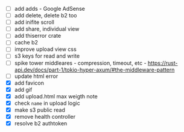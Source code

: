 - [ ] add adds - Google AdSense
- [ ] add delete, delete b2 too
- [ ] add inifite scroll
- [ ] add share, individual view
- [ ] add thiserror crate
- [ ] cache b2
- [ ] improve upload view css
- [ ] s3 keys for read and write
- [ ] spike tower middleares - compression, timeout, etc - https://rust-api.dev/docs/part-1/tokio-hyper-axum/#the-middleware-pattern
- [ ] update html error
- [x] add favicon
- [x] add gif
- [x] add upload.html max weigth note
- [x] check `name` in upload logic
- [x] make s3 public read
- [x] remove health controller
- [x] resolve b2 authtoken
